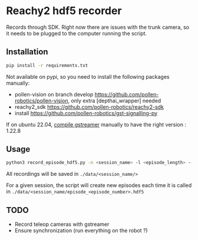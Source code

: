 # Reachy2 hdf5 recorder

Records through SDK. 
Right now there are issues with the trunk camera, so it needs to be plugged to the computer running the script.

## Installation

```bash
pip install -r requirements.txt
```

Not available on pypi, so you need to install the following packages manually:
- pollen-vision on branch develop https://github.com/pollen-robotics/pollen-vision, only extra [depthai_wrapper] needed
- reachy2_sdk https://github.com/pollen-robotics/reachy2-sdk
- install https://github.com/pollen-robotics/gst-signalling-py

If on ubuntu 22.04, [compile gstreamer](compile_gstreamer.md) manually to have the right version : 1.22.8


## Usage
    
```bash
python3 record_episode_hdf5.py -n <session_name> -l <episode_length> --robot_ip <robot_ip>
```

All recordings will be saved in `./data/<session_name/>`

For a given session, the script will create new episodes each time it is called in `./data/<session_name/episode_<episode_number>.hdf5`



## TODO
- Record teleop cameras with gstreamer
- Ensure synchronization (run everything on the robot ?)